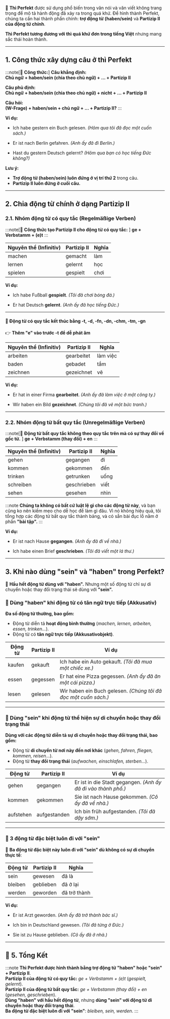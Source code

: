 
📌 **Thì Perfekt** được sử dụng phổ biến trong văn nói và văn viết không trang trọng để mô tả hành động đã xảy ra trong quá khứ. Để hình thành Perfekt, chúng ta cần hai thành phần chính: **trợ động từ (haben/sein)** và **Partizip II của động từ chính**.

**Thì Perfekt tương đương với thì quá khứ đơn trong tiếng Việt** nhưng mang sắc thái hoàn thành.

---

## **1. Công thức xây dựng câu ở thì Perfekt**

:::note[📌 **Công thức:**]
  **Câu khẳng định:**  
**Chủ ngữ + haben/sein (chia theo chủ ngữ) + ... + Partizip II**

  **Câu phủ định:**  
**Chủ ngữ + haben/sein (chia theo chủ ngữ) + nicht + ... + Partizip II**

  **Câu hỏi:**  
**(W-Frage) + haben/sein + chủ ngữ + ... + Partizip II?**
:::

**Ví dụ:**

- Ich habe gestern ein Buch gelesen. 
	_(Hôm qua tôi đã đọc một cuốn sách.)_

- Er ist nach Berlin gefahren. 
	_(Anh ấy đã đi Berlin.)_

- Hast du gestern Deutsch gelernt? 
	_(Hôm qua bạn có học tiếng Đức không?)_

**Lưu ý:**

- **Trợ động từ (haben/sein) luôn đứng ở vị trí thứ 2** trong câu.
- **Partizip II luôn đứng ở cuối câu.**

---

## **2. Chia động từ chính ở dạng Partizip II**

### **2.1. Nhóm động từ có quy tắc (Regelmäßige Verben)**

:::note[📌 **Công thức tạo Partizip II cho động từ có quy tắc:** ]
 **ge + Verbstamm + (e)t**
:::

|**Nguyên thể (Infinitiv)**|**Partizip II**|**Nghĩa**|
|---|---|---|
|machen|gemacht|làm|
|lernen|gelernt|học|
|spielen|gespielt|chơi|

**Ví dụ:**

- Ich habe Fußball **gespielt**. 
	_(Tôi đã chơi bóng đá.)_

- Er hat Deutsch **gelernt**. 
	_(Anh ấy đã học tiếng Đức.)_

---

#### **🔹 Động từ có quy tắc kết thúc bằng -t, -d, -fn, -dn, -chm, -tm, -gn**

👉 **Thêm "e" vào trước -t để dễ phát âm**

|**Nguyên thể (Infinitiv)**|**Partizip II**|**Nghĩa**|
|---|---|---|
|arbeiten|gearbeitet|làm việc|
|baden|gebadet|tắm|
|zeichnen|gezeichnet|vẽ|

**Ví dụ:**

- Er hat in einer Firma **gearbeitet**. 
	_(Anh ấy đã làm việc ở một công ty.)_

- Wir haben ein Bild **gezeichnet**. 
	_(Chúng tôi đã vẽ một bức tranh.)_

---

### **2.2. Nhóm động từ bất quy tắc (Unregelmäßige Verben)**

:::note[📌 **Động từ bất quy tắc không theo quy tắc trên mà có sự thay đổi về gốc từ.** ]
 **ge + Verbstamm (thay đổi) + en**
:::

|**Nguyên thể (Infinitiv)**|**Partizip II**|**Nghĩa**|
|---|---|---|
|gehen|gegangen|đi|
|kommen|gekommen|đến|
|trinken|getrunken|uống|
|schreiben|geschrieben|viết|
|sehen|gesehen|nhìn|

:::note 
**Chúng ta không có bất cứ luật lệ gì cho các động từ này**, và bạn cũng ko nên kiếm mẹo cho dễ học để làm gì đâu. Vì nó không hiệu quả, tôi tổng hợp các động từ bất quy tắc thành bảng, và có sẵn bài đục lỗ nằm ở phần **"bài tập".**
:::

 **Ví dụ:**

- Er ist nach Hause **gegangen**. 
	_(Anh ấy đã đi về nhà.)_

- Ich habe einen Brief **geschrieben**.
	_(Tôi đã viết một lá thư.)_

---

## **3. Khi nào dùng "sein" và "haben" trong Perfekt?**

📌 **Hầu hết động từ dùng với "haben".** Nhưng một số động từ chỉ sự di chuyển hoặc thay đổi trạng thái sẽ dùng với **"sein".**

### **🔹 Dùng "haben" khi động từ có tân ngữ trực tiếp (Akkusativ)**

 **Đa số động từ thường, bao gồm:**

- Động từ diễn tả **hoạt động bình thường** (_machen, lernen, arbeiten, essen, trinken..._).
- Động từ có **tân ngữ trực tiếp (Akkusativobjekt)**.

|**Động từ**|**Partizip II**|**Ví dụ**|
|---|---|---|
|kaufen|gekauft|Ich habe ein Auto gekauft. _(Tôi đã mua một chiếc xe.)_|
|essen|gegessen|Er hat eine Pizza gegessen. _(Anh ấy đã ăn một cái pizza.)_|
|lesen|gelesen|Wir haben ein Buch gelesen. _(Chúng tôi đã đọc một cuốn sách.)_|

---

### **🔹 Dùng "sein" khi động từ thể hiện sự di chuyển hoặc thay đổi trạng thái**

 **Dùng với các động từ diễn tả sự di chuyển hoặc thay đổi trạng thái, bao gồm:**

- Động từ **di chuyển từ nơi này đến nơi khác** (_gehen, fahren, fliegen, kommen, reisen..._).
- Động từ **thay đổi trạng thái** (_aufwachen, einschlafen, sterben..._).

|**Động từ**|**Partizip II**|**Ví dụ**|
|---|---|---|
|gehen|gegangen|Er ist in die Stadt gegangen. _(Anh ấy đã đi vào thành phố.)_|
|kommen|gekommen|Sie ist nach Hause gekommen. _(Cô ấy đã về nhà.)_|
|aufstehen|aufgestanden|Ich bin früh aufgestanden. _(Tôi đã dậy sớm.)_|

---

### **🔹 3 động từ đặc biệt luôn đi với "sein"**

📌 **Ba động từ đặc biệt này luôn đi với "sein" dù không có sự di chuyển thực tế**:

|**Động từ**|**Partizip II**|**Nghĩa**|
|---|---|---|
|sein|gewesen|đã là|
|bleiben|geblieben|đã ở lại|
|werden|geworden|đã trở thành|

**Ví dụ:**

- Er ist Arzt geworden. 
	_(Anh ấy đã trở thành bác sĩ.)_

- Ich bin in Deutschland gewesen. 
	_(Tôi đã từng ở Đức.)_

- Sie ist zu Hause geblieben. 
	_(Cô ấy đã ở nhà.)_

---

## **🎯 5. Tổng Kết**

:::note 
  **Thì Perfekt được hình thành bằng trợ động từ "haben" hoặc "sein" + Partizip II**.  
  **Partizip II của động từ có quy tắc:** _ge + Verbstamm + (e)t_ (_gespielt, gelernt_).  
  **Partizip II của động từ bất quy tắc:** _ge + Verbstamm (thay đổi) + en_ (_gesehen, geschrieben_).  
  **Dùng "haben" với hầu hết động từ**, nhưng **dùng "sein" với động từ di chuyển hoặc thay đổi trạng thái**.  
  **Ba động từ đặc biệt luôn đi với "sein"**: _bleiben, sein, werden_.
:::